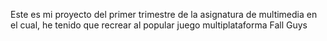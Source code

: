 Este es mi proyecto del primer trimestre de la asignatura de multimedia en el cual, he tenido que recrear al popular juego multiplataforma Fall Guys
